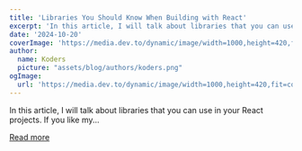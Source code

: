 ```yaml
---
title: 'Libraries You Should Know When Building with React'
excerpt: 'In this article, I will talk about libraries that you can use in your React projects.  If you like my...'
date: '2024-10-20'
coverImage: 'https://media.dev.to/dynamic/image/width=1000,height=420,fit=cover,gravity=auto,format=auto/https%3A%2F%2Fdev-to-uploads.s3.amazonaws.com%2Fuploads%2Farticles%2F1rs69tehvttflhdmsu2i.png'
author:
  name: Koders
  picture: "assets/blog/authors/koders.png"
ogImage:
  url: 'https://media.dev.to/dynamic/image/width=1000,height=420,fit=cover,gravity=auto,format=auto/https%3A%2F%2Fdev-to-uploads.s3.amazonaws.com%2Fuploads%2Farticles%2F1rs69tehvttflhdmsu2i.png'
---
```


In this article, I will talk about libraries that you can use in your React projects.  If you like my...

[Read more](https://dev.to/sonaykara/libraries-you-should-know-when-building-with-react-2c2g)
